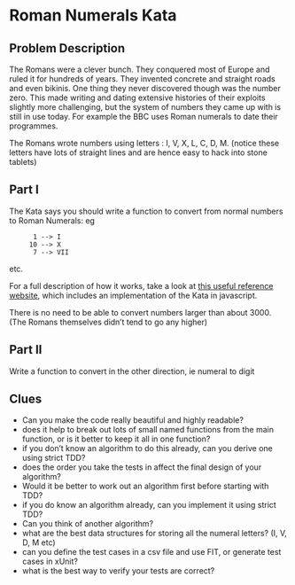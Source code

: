 # Roman Numerals Kata 

## Problem Description

The Romans were a clever bunch. They conquered most of Europe and ruled it for hundreds of years.
They invented concrete and straight roads and even bikinis. One thing they never discovered
though was the number zero. This made writing and dating extensive histories of their exploits
slightly more challenging, but the system of numbers they came up with is still in use today. For
example the BBC uses Roman numerals to date their programmes.

The Romans wrote numbers using letters : I, V, X, L, C, D, M. (notice these letters have lots of
straight lines and are hence easy to hack into stone tablets)

## Part I

The Kata says you should write a function to convert from normal numbers to Roman Numerals: eg

```
      1 --> I
     10 --> X
      7 --> VII
```

etc.

For a full description of how it works, take a look at [this useful reference
website](http://www.novaroma.org/via_romana/numbers.html), which
includes an implementation of the Kata in javascript.

There is no need to be able to convert numbers larger than about 3000. (The Romans themselves didn’t
tend to go any higher)

## Part II

Write a function to convert in the other direction, ie numeral to digit

## Clues

- Can you make the code really beautiful and highly readable?
- does it help to break out lots of small named functions from the main function, or is it better to keep it all in one function?
- if you don’t know an algorithm to do this already, can you derive one using strict TDD?
- does the order you take the tests in affect the final design of your algorithm?
- Would it be better to work out an algorithm first before starting with TDD?
- if you do know an algorithm already, can you implement it using strict TDD?
- Can you think of another algorithm?
- what are the best data structures for storing all the numeral letters? (I, V, D, M etc)
- can you define the test cases in a csv file and use FIT, or generate test cases in xUnit?
- what is the best way to verify your tests are correct?
